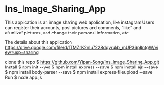 # Ins_Image_Sharing_App
This application is an image sharing web application, like instagram
Users can register their accounts, post pictures and comments, “like” and e“unlike” pictures, and change their personal information, etc.

The details about this application
https://drive.google.com/file/d/1TMZrK2nIu7228dqvrukb_mUP36pRntgW/view?usp=sharing 


clone this repo 
$ https://github.com/Yipan-Song/Ins_Image_Sharing_App.git
Install
$ npm init --yes
$ npm install express --save
$ npm install ejs --save
$ npm install body-parser --save
$ npm install express-fileupload --save
Run
$ node app.js
